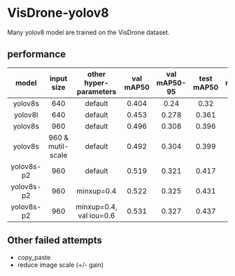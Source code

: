 # VisDrone-yolov8
 Many yolov8 model  are trained on the VisDrone dataset.

## performance
| model | input size | other hyper-parameters | val mAP50 | val mAP50-95 | test mAP50 | test mAP50-95 | model & log |
| :-: | :-: | :-: | :-: | :-: | :-: | :-: |  :-: | 
| yolov8s | 640 | default | 0.404| 0.24| 0.32| 0.184| [Google](https://drive.google.com/drive/folders/1PV44NEOVTb_M_okL3Ehpl989hV29I-gg?usp=drive_link)|
| yolov8l | 640 | default | 0.453 | 0.278| 0.361 | 0.213 |  [Google](https://drive.google.com/drive/folders/1Ufe8tFD2gTSh5EaeMa2BkTC4ZSrvG20S?usp=drive_link) |
| yolov8s | 960 | default | 0.496 | 0.308 | 0.396 | 0.234 |  [Google](https://drive.google.com/drive/folders/1IRzPuld_P42tR3v8mtjDwJlDW-vDfk8P?usp=drive_link) |
| yolov8s | 960 & mutil-scale| default | 0.492 | 0.304 | 0.399 | 0.236 |  [Google](https://drive.google.com/drive/folders/1fMmcbmD7xuKQwYLTmVDoGLWzjuSspyj3?usp=drive_link) |
| yolov8s-p2 | 960 | default | 0.519 | 0.321 |  0.417 | 0.244 |  [Google](https://drive.google.com/drive/folders/1rNy1lIe2FLOQUzh8I8aTt9aG3gYQ1IJ1?usp=drive_link) |
| yolov8s-p2 | 960 | minxup=0.4 | 0.522 | 0.325 | 0.431| 0.255 |  [Google](https://drive.google.com/drive/folders/1fYgmNKjObD1GCigl68geznu6rKxr7X-k?usp=drive_link) |
| yolov8s-p2 | 960 | minxup=0.4, val iou=0.6| 0.531 | 0.327 | 0.437 |  0.256 |  [Google](https://drive.google.com/drive/folders/1fYgmNKjObD1GCigl68geznu6rKxr7X-k?usp=drive_link) |



## Other failed attempts
- copy_paste
- reduce image scale (+/- gain)
